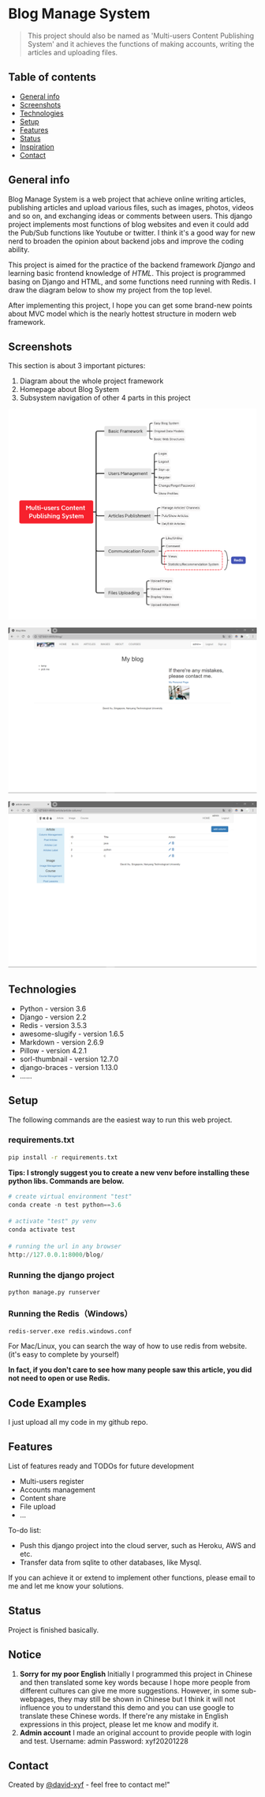 # Blog Manage System
> This project should also be named as 'Multi-users Content Publishing System' and it achieves the functions of making accounts, writing the articles and uploading files.

## Table of contents
* [General info](#general-info)
* [Screenshots](#screenshots)
* [Technologies](#technologies)
* [Setup](#setup)
* [Features](#features)
* [Status](#status)
* [Inspiration](#inspiration)
* [Contact](#contact)



## General info

Blog Manage System is a web project that achieve online writing articles, publishing articles and upload various files, such as images, photos, videos and so on, and exchanging ideas or comments between users. This django project implements most functions of blog websites and even it could add the Pub/Sub functions like Youtube or twitter. I think it's a good way for new nerd to broaden the opinion about backend jobs and improve the coding ability.

This project is aimed for the practice of the backend framework *Django* and learning basic frontend knowledge  of *HTML*. This project is programmed basing on Django and HTML, and some functions need running with Redis. I draw the diagram below to show my project from the top level.

After implementing this project, I hope you can get some brand-new points about MVC model which is the nearly hottest structure in modern web framework.



## Screenshots

This section is about 3 important pictures:

1. Diagram about the whole project framework
2. Homepage about Blog System
3. Subsystem navigation of other 4 parts in this project

![Framework Diagram](https://github.com/David-xyf/BlogManageSystem/blob/main/imgs/Multi-users%20Content%20Publishing%20System.png)

![BlogHomepage](https://github.com/David-xyf/BlogManageSystem/blob/main/imgs/BlogHomepage.png)

![NavigationPage](https://github.com/David-xyf/BlogManageSystem/blob/main/imgs/NavigationPage.png)



## Technologies

* Python - version 3.6
* Django - version 2.2
* Redis - version 3.5.3
* awesome-slugify - version 1.6.5
* Markdown - version 2.6.9
* Pillow - version 4.2.1
* sorl-thumbnail - version 12.7.0
* django-braces - version 1.13.0
* ......



## Setup

The following commands are the easiest way to run this web project.

### requirements.txt

```bash
pip install -r requirements.txt
```

**Tips: I strongly suggest you to create a new venv before installing these python libs. Commands are below.**

```python
# create virtual environment "test"
conda create -n test python==3.6 

# activate "test" py venv 
conda activate test

# running the url in any browser
http://127.0.0.1:8000/blog/
```



### Running the django project

```base
python manage.py runserver
```

### Running the Redis（Windows）

```base
redis-server.exe redis.windows.conf
```

For Mac/Linux, you can search the way of how to use redis from website.(it's easy to complete by yourself)

**In fact, if you don't care to see how many people saw this article, you did not need to open or use Redis.**



## Code Examples

I just upload all my code in my github repo.



## Features
List of features ready and TODOs for future development
* Multi-users register
* Accounts management
* Content share
* File upload
* ...

To-do list:
* Push this django project into the cloud server, such as Heroku, AWS and etc. 
* Transfer data from sqlite to other databases, like Mysql.

If you can achieve it or extend to implement other functions, please email to me and let me know your solutions.



## Status

Project is finished basically.



## Notice

1. **Sorry for my poor English**
   Initially I programmed this project in Chinese and then translated some key words because I hope more people from different cultures can give me more suggestions. However, in some sub-webpages, they may still be shown in Chinese but I think it will not influence you to understand this demo and you can use google to translate these Chinese words.  If there're any mistake in English expressions in this project, please let me know and modify it.
2. **Admin account**
   I made an original account to provide people with login and test.
   Username: admin    Password: xyf20201228

## Contact

Created by [@david-xyf](https:/david-xyf.github.io/) - feel free to contact me!"
